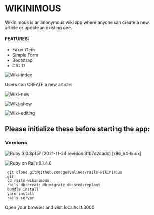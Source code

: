 # WIKINIMOUS
Wikinimous is an anonymous wiki app where anyone can create a new article or update an existing one.

#### FEATURES:
- Faker Gem
- Simple Form
- Bootstrap
- CRUD

![Wiki-index](https://user-images.githubusercontent.com/100665876/212793384-0783619d-c233-4c30-90a6-7e420d84b04f.jpeg)

Users can CREATE a new article:

![Wiki-new](https://user-images.githubusercontent.com/100665876/212793431-29148076-525b-4c2c-9f5c-e27fd5bf370c.jpeg)

![Wiki-show](https://user-images.githubusercontent.com/100665876/212793465-00f5351b-4d0e-4df5-8daa-429f7aedcb3c.jpeg)

![Wiki-editing](https://user-images.githubusercontent.com/100665876/212793503-f7dcbb79-73d7-4549-a104-4176fe997d6a.jpeg)

## Please initialize these before starting the app:

### Versions


![Ruby](https://img.shields.io/badge/Ruby-CC342D?style=for-the-badge&logo=ruby&logoColor=white) 3.0.3p157 (2021-11-24 revision 3fb7d2cadc) [x86_64-linux]

![Ruby on Rails](https://img.shields.io/badge/Ruby_on_Rails-CC0000?style=for-the-badge&logo=ruby-on-rails&logoColor=white) 6.1.4.6

```
 git clone git@github.com:guavalines/rails-wikinimous
.git
 cd rails-wikinimous
 rails db:create db:migrate db:seed:replant
 bundle install
 yarn install
 rails server
 ```
 
 Open your browser and visit localhost:3000

